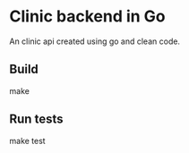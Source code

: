 # Clinic backend in Go

An clinic api created using go and clean code. 

## Build

  make

## Run tests

  make test
